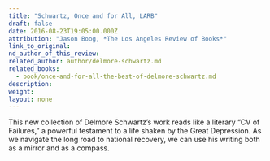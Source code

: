 ```yaml
---
title: "Schwartz, Once and for All, LARB"
draft: false
date: 2016-08-23T19:05:00.000Z
attribution: "Jason Boog, *The Los Angeles Review of Books*"
link_to_original:
nd_author_of_this_review:
related_author: author/delmore-schwartz.md
related_books:
  - book/once-and-for-all-the-best-of-delmore-schwartz.md
description:
weight:
layout: none
---
```

This new collection of Delmore Schwartz’s work reads like a literary “CV of Failures,” a powerful testament to a life shaken by the Great Depression. As we navigate the long road to national recovery, we can use his writing both as a mirror and as a compass.

